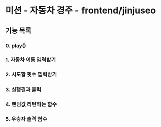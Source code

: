 # 미션 - 자동차 경주 - frontend/jinjuseo

## 기능 목록

### 0. play()

### 1. 자동차 이름 입력받기

### 2. 시도할 횟수 입력받기

### 3. 실행결과 출력

### 4. 랜덤값 리턴하는 함수

### 5. 우승자 출력 함수